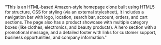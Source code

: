 "This is an HTML-based Amazon-style homepage clone built using HTML5 for structure, CSS for styling (via an external stylesheet), 
It includes a navigation bar with logo, location, search bar, account, orders, and cart sections.
The page also has a product showcase with multiple category boxes (like clothes, electronics, and beauty products).
A hero section with a promotional message, and a detailed footer with links for customer support, business opportunities, and company information."

